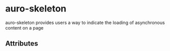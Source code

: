 # auro-skeleton

auro-skeleton provides users a way to indicate the loading of asynchronous content on a page

## Attributes
